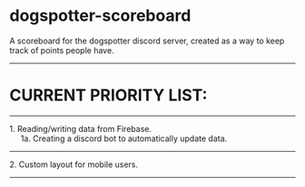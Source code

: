 # dogspotter-scoreboard
A scoreboard for the dogspotter discord server, created as a way to keep track of points people have.
<hr>

# CURRENT PRIORITY LIST:

<hr>
1. Reading/writing data from Firebase.<br>
&nbsp;&nbsp;&nbsp;&nbsp;	1a. Creating a discord bot to automatically update data.
<hr>
2. Custom layout for mobile users.
<hr>
